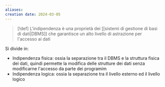 ```yaml
---
aliases: 
creation date: 2024-03-05
---
```


>[!def]
>L'indipendenza è una proprietà dei [[sistemi di gestione di basi di dati|DBMS]] che garantisce un alto livello di astrazione per l'accesso ai dati
>

Si divide in:
- Indipendenza fisica: ossia la separazione tra il DBMS e la struttura fisica dei dati, quindi permette la modifica delle strutture dei dati senza modificarne l'accesso da parte dei programim
- Indipendenza logica: ossia la separazione tra il livello esterno ed il livello logico
